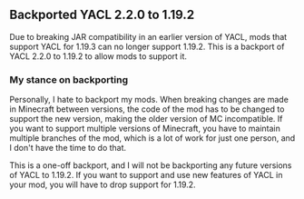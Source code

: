 ## Backported YACL 2.2.0 to 1.19.2

Due to breaking JAR compatibility in an earlier version of YACL, mods that support YACL for
1.19.3 can no longer support 1.19.2. This is a backport of YACL 2.2.0 to 1.19.2 to allow mods to
support it.

### My stance on backporting

Personally, I hate to backport my mods. When breaking changes are made in Minecraft between versions,
the code of the mod has to be changed to support the new version, making the older version of MC incompatible.
If you want to support multiple versions of Minecraft, you have to maintain multiple branches of the mod, which
is a lot of work for just one person, and I don't have the time to do that.

This is a one-off backport, and I will not be backporting any future versions of YACL to 1.19.2. If you want to
support and use new features of YACL in your mod, you will have to drop support for 1.19.2.
